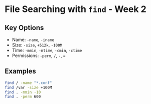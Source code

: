 # File Searching with `find` - Week 2

## Key Options

- Name: `-name`, `-iname`
- Size: `-size`, `+512k`, `-100M`
- Time: `-mmin`, `-mtime`, `-cmin`, `-ctime`
- Permissions: `-perm`, `/`, `-`, `=`

## Examples

```bash
find / -name "*.conf"
find /var -size +100M
find . -mmin -10
find . -perm 600